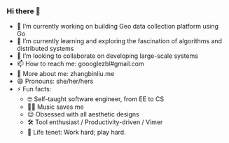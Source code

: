 ### Hi there 👋

- 🔭 I’m currently working on building Geo data collection platform using Go
- 🌱 I’m currently learning and exploring the fascination of algorithms and distributed systems
- 👯 I’m looking to collaborate on developing large-scale systems
- 📫 How to reach me: goooglezbl#gmail.com
- 🤠 More about me: zhangbinliu.me
- 😄 Pronouns: she/her/hers
- ⚡ Fun facts: 
  - 🤓 Self-taught software engineer, from EE to CS
  - 👩‍🎤 Music saves me
  - 😌 Obsessed with all aesthetic designs
  - 🛠 Tool enthusiast / Productivity-driven / Vimer
  - 💪 Life tenet: Work hard; play hard.

<!--
**cool4zbl/cool4zbl** is a ✨ _special_ ✨ repository because its `README.md` (this file) appears on your GitHub profile.

Here are some ideas to get you started:

- 🔭 I’m currently working on ...
- 🌱 I’m currently learning ...
- 👯 I’m looking to collaborate on ...
- 🤔 I’m looking for help with ...
- 💬 Ask me about ...
- 📫 How to reach me: ...
- 😄 Pronouns: ...
- ⚡ Fun fact: ...
-->
